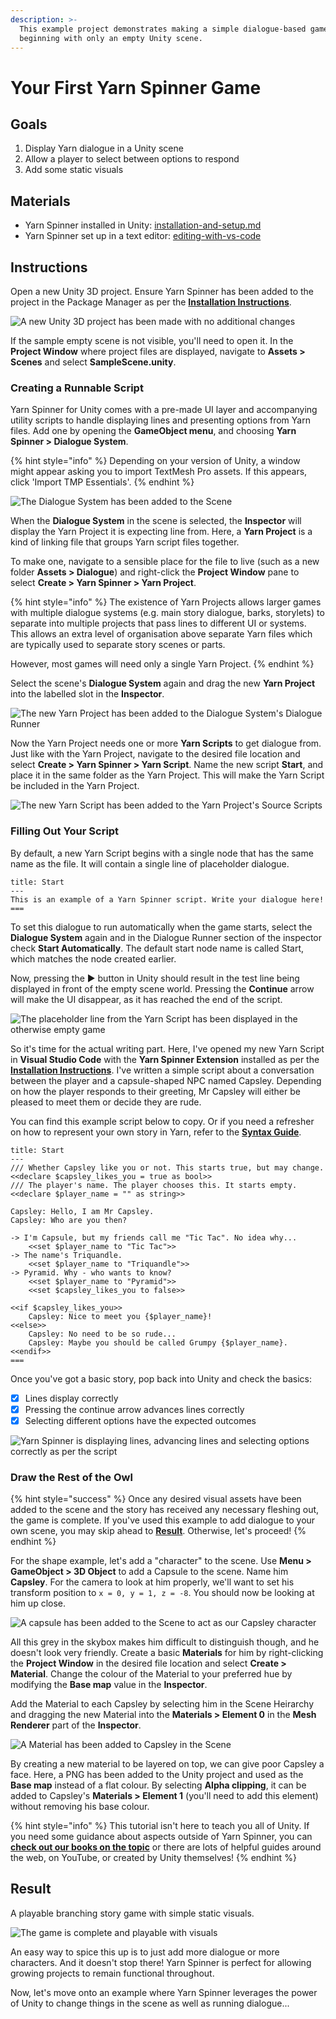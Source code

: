 ```yaml
---
description: >-
  This example project demonstrates making a simple dialogue-based game when
  beginning with only an empty Unity scene.
---
```


# Your First Yarn Spinner Game

## Goals

1. Display Yarn dialogue in a Unity scene
2. Allow a player to select between options to respond
3. Add some static visuals

## Materials

* Yarn Spinner installed in Unity: [installation-and-setup.md](../installation-and-setup.md "mention")
* Yarn Spinner set up in a text editor: [editing-with-vs-code](../../../write-yarn-scripts/syntax-basics/editing-with-vs-code/ "mention")

## Instructions

Open a new Unity 3D project. Ensure Yarn Spinner has been added to the project in the Package Manager as per the [**Installation Instructions**](../installation-and-setup.md).

![A new Unity 3D project has been made with no additional changes](<../../../.gitbook/assets/Screenshot 2025-04-11 at 12.54.32.png>)

If the sample empty scene is not visible, you'll need to open it. In the **Project Window** where project files are displayed, navigate to **Assets > Scenes** and select **SampleScene.unity**.

### Creating a Runnable Script

Yarn Spinner for Unity comes with a pre-made UI layer and accompanying utility scripts to handle displaying lines and presenting options from Yarn files. Add one by opening the **GameObject menu**, and choosing **Yarn Spinner > Dialogue System**.

{% hint style="info" %}
Depending on your version of Unity, a window might appear asking you to import TextMesh Pro assets. If this appears, click 'Import TMP Essentials'.
{% endhint %}

![The Dialogue System has been added to the Scene](<../../../.gitbook/assets/Screenshot 2025-04-11 at 12.59.13.png>)

When the **Dialogue System** in the scene is selected, the **Inspector** will display the Yarn Project it is expecting line from. Here, a **Yarn Project** is a kind of linking file that groups Yarn script files together.

To make one, navigate to a sensible place for the file to live (such as a new folder **Assets > Dialogue**) and right-click the **Project Window** pane to select **Create > Yarn Spinner > Yarn Project**.

{% hint style="info" %}
The existence of Yarn Projects allows larger games with multiple dialogue systems (e.g. main story dialogue, barks, storylets) to separate into multiple projects that pass lines to different UI or systems. This allows an extra level of organisation above separate Yarn files which are typically used to separate story scenes or parts.

However, most games will need only a single Yarn Project.
{% endhint %}

Select the scene's **Dialogue System** again and drag the new **Yarn Project** into the labelled slot in the **Inspector**.

![The new Yarn Project has been added to the Dialogue System's Dialogue Runner](<../../../.gitbook/assets/Screenshot 2025-04-11 at 13.08.32.png>)

Now the Yarn Project needs one or more **Yarn Scripts** to get dialogue from. Just like with the Yarn Project, navigate to the desired file location and select **Create > Yarn Spinner > Yarn Script**. Name the new script **Start**, and place it in the same folder as the Yarn Project. This will make the Yarn Script be included in the Yarn Project.

![The new Yarn Script has been added to the Yarn Project's Source Scripts](<../../../.gitbook/assets/Screenshot 2025-04-11 at 13.22.57.png>)

### Filling Out Your Script

By default, a new Yarn Script begins with a single node that has the same name as the file. It will contain a single line of placeholder dialogue.

```
title: Start
---
This is an example of a Yarn Spinner script. Write your dialogue here!
===
```

To set this dialogue to run automatically when the game starts, select the **Dialogue System** again and in the Dialogue Runner section of the inspector check **Start Automatically**. The default start node name is called Start, which matches the node created earlier.

Now, pressing the ▶️ button in Unity should result in the test line being displayed in front of the empty scene world. Pressing the **Continue** arrow will make the UI disappear, as it has reached the end of the script.

![The placeholder line from the Yarn Script has been displayed in the otherwise empty game](<../../../.gitbook/assets/Screenshot 2025-04-11 at 13.28.30.png>)

So it's time for the actual writing part. Here, I've opened my new Yarn Script in **Visual Studio Code** with the **Yarn Spinner Extension** installed as per the [**Installation Instructions**](../../../write-yarn-scripts/editing-with-vs-code/yarn-spinner-editor.md). I've written a simple script about a conversation between the player and a capsule-shaped NPC named Capsley. Depending on how the player responds to their greeting, Mr Capsley will either be pleased to meet them or decide they are rude.

You can find this example script below to copy. Or if you need a refresher on how to represent your own story in Yarn, refer to the [**Syntax Guide**](../../../write-yarn-scripts/syntax-basics/lines-nodes-and-options.md).

```
title: Start
---
/// Whether Capsley like you or not. This starts true, but may change.
<<declare $capsley_likes_you = true as bool>>
/// The player's name. The player chooses this. It starts empty.
<<declare $player_name = "" as string>>

Capsley: Hello, I am Mr Capsley.
Capsley: Who are you then?

-> I'm Capsule, but my friends call me "Tic Tac". No idea why...
    <<set $player_name to "Tic Tac">>
-> The name's Triquandle.
    <<set $player_name to "Triquandle">>
-> Pyramid. Why - who wants to know?
    <<set $player_name to "Pyramid">>
    <<set $capsley_likes_you to false>>

<<if $capsley_likes_you>>
    Capsley: Nice to meet you {$player_name}!
<<else>>
    Capsley: No need to be so rude...
    Capsley: Maybe you should be called Grumpy {$player_name}.
<<endif>>
===
```

Once you've got a basic story, pop back into Unity and check the basics:

* [x] Lines display correctly
* [x] Pressing the continue arrow advances lines correctly
* [x] Selecting different options have the expected outcomes

![Yarn Spinner is displaying lines, advancing lines and selecting options correctly as per the script](<../../../.gitbook/assets/Screenshot 2025-04-11 at 13.39.47.png>)

### Draw the Rest of the Owl

{% hint style="success" %}
Once any desired visual assets have been added to the scene and the story has received any necessary fleshing out, the game is complete. If you've used this example to add dialogue to your own scene, you may skip ahead to [**Result**](example-project-1.md#result). Otherwise, let's proceed!
{% endhint %}

For the shape example, let's add a "character" to the scene. Use **Menu > GameObject > 3D Object** to add a Capsule to the scene. Name him **Capsley**. For the camera to look at him properly, we'll want to set his transform position to `x = 0, y = 1, z = -8`. You should now be looking at him up close.

![A capsule has been added to the Scene to act as our Capsley character](<../../../.gitbook/assets/Screenshot 2025-04-11 at 13.45.54.png>)

All this grey in the skybox makes him difficult to distinguish though, and he doesn't look very friendly. Create a basic **Materials** for him by right-clicking the **Project Window** in the desired file location and select **Create > Material**. Change the colour of the Material to your preferred hue by modifying the **Base map** value in the **Inspector**.

Add the Material to each Capsley by selecting him in the Scene Heirarchy and dragging the new Material into the **Materials > Element 0** in the **Mesh Renderer** part of the **Inspector**.

![A Material has been added to Capsley in the Scene](<../../../.gitbook/assets/Screenshot 2025-04-11 at 13.49.57.png>)

By creating a new material to be layered on top, we can give poor Capsley a face. Here, a PNG has been added to the Unity project and used as the **Base map** instead of a flat colour. By selecting **Alpha clipping**, it can be added to Capsley's **Materials > Element 1** (you'll need to add this element) without removing his base colour.

{% hint style="info" %}
This tutorial isn't here to teach you all of Unity. If you need some guidance about aspects outside of Yarn Spinner, you can [**check out our books on the topic**](https://secretlab.games/books) or there are lots of helpful guides around the web, on YouTube, or created by Unity themselves!
{% endhint %}

## Result

A playable branching story game with simple static visuals.

![The game is complete and playable with visuals](<../../../.gitbook/assets/Screenshot 2025-04-11 at 14.17.46.png>)

An easy way to spice this up is to just add more dialogue or more characters. And it doesn't stop there! Yarn Spinner is perfect for allowing growing projects to remain functional throughout.

Now, let's move onto an example where Yarn Spinner leverages the power of Unity to change things in the scene as well as running dialogue...
